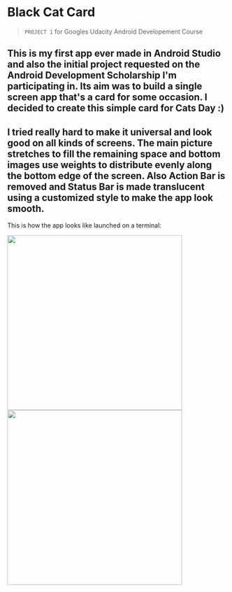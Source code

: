 # Black Cat Card
>`PROJECT 1` for Googles Udacity Android Developement Course

This is my first app ever made in Android Studio and also the initial project requested on the Android Development Scholarship I'm participating in. Its aim was to build a single screen app that's a card for some occasion. I decided to create this simple card for Cats Day :)
----------------------------
I tried really hard to make it universal and look good on all kinds of screens. The main picture stretches to fill the remaining space and bottom images use weights to distribute evenly along the bottom edge of the screen. Also Action Bar is removed and Status Bar is made translucent using a customized style to make the app look smooth.
----------------------------
This is how the app looks like launched on a terminal:

<img src="https://cloud.githubusercontent.com/assets/25821037/23308615/00bdb7aa-faac-11e6-829b-75f436e77674.jpg" align="center" height="400" > <img src="https://cloud.githubusercontent.com/assets/25821037/23308614/00b54e08-faac-11e6-8566-6b2f1c8c6af2.jpg" align="center" width="400" >
